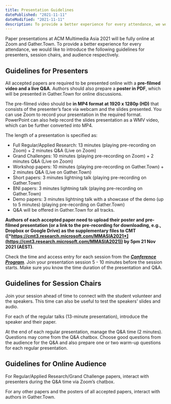 ```yaml
---
title: Presentation Guidelines
datePublished: "2021-11-11"
dateModified: "2021-11-11"
description: To provide a better experience for every attendance, we would like to introduce the presentation guidelines for presenters, session chairs, and audience respectively. 
---
```



Paper presentations at ACM Multimedia Asia 2021 will be fully online at Zoom and Gather.Town. To provide a better experience for every attendance, we would like to introduce the following guidelines for presenters, session chairs, and audience respectively. 
## Guidelines for Presenters

All accepted papers are required to be presented online with a **pre-filmed video and a live Q&A**. Authors should also prepare a **poster in PDF**, which will be presented in Gather.Town for online discussions.

The pre-filmed video should be **in MP4 format at 1920 x 1280p (HD)** that consists of the presenter’s face via webcam and the slides presented. You can use Zoom to record your presentation in the required format. PowerPoint can also help record the slides presentation as a WMV video, which can be further converted into MP4. 

The length of a presentation is specified as:
- Full Regular/Applied Research: 13 minutes (playing pre-recording on Zoom) + 2 minutes Q&A (Live on Zoom)
- Grand Challenges: 10 minutes (playing pre-recording on Zoom) + 2 minutes Q&A (Live on Zoom)
- Workshop papers: 10 minutes (playing pre-recording on Gather.Town) + 2 minutes Q&A (Live on Gather.Town)
- Short papers: 3 minutes lightning talk (playing pre-recording on Gather.Town)
- BNI papers: 3 minutes lightning talk (playing pre-recording on Gather.Town)
- Demo papers: 3 minutes lightning talk with a showcase of the demo (up to 5 minutes) (playing pre-recording on Gather.Town)
- Q&A will be offered in Gather.Town for all tracks.

**Authors of each accepted paper need to upload their poster and pre-filmed presentation (or a link to the pre-recording for downloading, e.g., Dropbox or Google Drive) as the supplementary files to CMT ([*https://cmt3.research.microsoft.com/MMASIA2021*](https://cmt3.research.microsoft.com/MMASIA2021)) by 5pm 21 Nov 2021 (AEST)**. 

Check the time and access entry for each session from the **[*Conference Program*](./program/home)**. Join your presentation session 5 - 10 minutes before the session starts. Make sure you know the time duration of the presentation and Q&A.


## Guidelines for Session Chairs

Join your session ahead of time to connect with the student volunteer and the speakers. This time can also be useful to test the speakers’ slides and audio.

For each of the regular talks (13-minute presentation), introduce the speaker and their paper.

At the end of each regular presentation, manage the Q&A time (2 minutes). Questions may come from the Q&A chatbox. Choose good questions from the audience for the Q&A and also prepare one or two warm-up questions for each regular presentation.



## Guidelines for Online Audience

For Regular/Applied Research/Grand Challenge papers, interact with presenters during the Q&A time via Zoom’s chatbox.

For any other papers and the posters of all accepted papers, interact with authors in Gather.Town.
